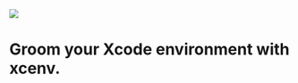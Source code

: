<img src="https://img.shields.io/badge/Sponsor-Detroit%20Labs-000000.svg" />

# Groom your Xcode environment with xcenv.